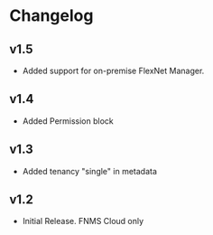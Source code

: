# Changelog

## v1.5

- Added support for on-premise FlexNet Manager.

## v1.4

- Added Permission block

## v1.3

- Added tenancy "single" in metadata

## v1.2

- Initial Release. FNMS Cloud only
